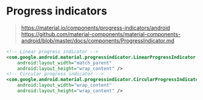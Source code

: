 


# Progress indicators

> https://material.io/components/progress-indicators/android
> https://github.com/material-components/material-components-android/blob/master/docs/components/ProgressIndicator.md

```xml
<!-- Linear progress indicator -->
<com.google.android.material.progressindicator.LinearProgressIndicator
    android:layout_width="match_parent"
    android:layout_height="wrap_content" />
<!-- Circular progress indicator -->
<com.google.android.material.progressindicator.CircularProgressIndicator
    android:layout_width="wrap_content"
    android:layout_height="wrap_content" />
```


<!--stackedit_data:
eyJoaXN0b3J5IjpbLTQzNDcyMzI5OF19
-->